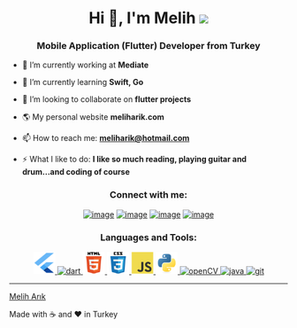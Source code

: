 <h1 align="center">Hi 👋, I'm Melih <img height="40" src="https://emoji.gg/assets/emoji/7333-parrotdance.gif"></h1>
<h3 align="center">Mobile Application (Flutter) Developer from Turkey</h3>

- 🔭 I’m currently working at **Mediate**

- 🌱 I’m currently learning **Swift, Go**

- 👯 I’m looking to collaborate on **flutter projects**

- 🌎 My personal website **meliharik.com**

- 📫 How to reach me: **meliharik@hotmail.com**

- ⚡ What I like to do: **I like so much reading, playing guitar and drum...and coding of course**

<h3 align="center">Connect with me:</h3>
<div align="center">

[![image](https://img.shields.io/badge/LinkedIn-0077B5?style=for-the-badge&logo=linkedin&logoColor=white)](https://www.linkedin.com/in/melihify/)
[![image](https://img.shields.io/badge/Instagram-E4405F?style=for-the-badge&logo=instagram&logoColor=white)](https://www.instagram.com/melihify/)
[![image](https://img.shields.io/badge/Twitter-1DA1F2?style=for-the-badge&logo=twitter&logoColor=white)](https://twitter.com/melihify)
[![image](https://img.shields.io/badge/Outlook-0078D4?style=for-the-badge&logo=gmail&logoColor=white)](mailto:produtor.meliharik@hotmail.com)
  
</div>

<h3 align="center">Languages and Tools:</h3>

<p align="center"> 
  <a href="https://flutter.dev/" target="_blank"> 
    <img src="https://raw.githubusercontent.com/dnfield/flutter_svg/7d374d7107561cbd906d7c0ca26fef02cc01e7c8/example/assets/flutter_logo.svg?sanitize=true" alt="flutter" width="40" height="40"/> 
  </a> 
  <a href="https://dart.dev/" target="_blank"> 
    <img src="https://static.cdnlogo.com/logos/d/66/dart.svg" alt="dart" width="40" height="40"/> 
  </a> 
  <a href="https://www.w3.org/html/" target="_blank"> 
    <img src="https://raw.githubusercontent.com/devicons/devicon/master/icons/html5/html5-original-wordmark.svg" alt="html5" width="40" height="40"/> 
  </a>
  <a href="https://www.w3schools.com/css/" target="_blank"> 
    <img src="https://raw.githubusercontent.com/devicons/devicon/master/icons/css3/css3-original-wordmark.svg" alt="css3" width="40" height="40"/> 
  </a> 
  <a href="https://developer.mozilla.org/en-US/docs/Web/JavaScript" target="_blank"> 
    <img src="https://raw.githubusercontent.com/devicons/devicon/master/icons/javascript/javascript-original.svg" alt="javascript" width="40" height="40"/> 
  </a> 
  <a href="https://www.python.org" target="_blank"> 
    <img src="https://raw.githubusercontent.com/devicons/devicon/master/icons/python/python-original.svg" alt="python" width="40" height="40"/> 
  </a>
  <a href="https://opencv.org/" target="_blank"> 
    <img src="https://upload.wikimedia.org/wikipedia/commons/thumb/3/32/OpenCV_Logo_with_text_svg_version.svg/1200px-OpenCV_Logo_with_text_svg_version.svg.png" alt="openCV" width="40" height="40"/> 
  </a> 
  <a href="https://www.java.com/en/" target="_blank"> 
    <img src="https://seeklogo.com/images/J/java-logo-7F8B35BAB3-seeklogo.com.png" alt="java" width="40" height="40"/> 
  </a>
  <a href="https://git-scm.com/" target="_blank"> 
    <img src="https://www.vectorlogo.zone/logos/git-scm/git-scm-icon.svg" alt="git" width="40" height="40"/> 
  </a>
  
</p>

<!-- <p align= "center"> -->
<!--   <img height= "150" src="https://github-readme-stats.vercel.app/api?username=meliharik&theme=react&show_icons=true&include_all_commits=true" /> -->
<!--   <img height= "150" src="https://github-readme-stats.vercel.app/api/top-langs/?username=meliharik&theme=react&layout=compact" /> -->
<!-- </p> -->

------

[Melih Arık](https://github.com/meliharik)

Made with ☕ and ❤️ in Turkey
